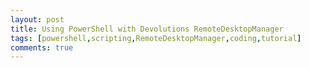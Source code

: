 ```yaml
---
layout: post
title: Using PowerShell with Devolutions RemoteDesktopManager
tags: [powershell,scripting,RemoteDesktopManager,coding,tutorial]
comments: true
---
```

